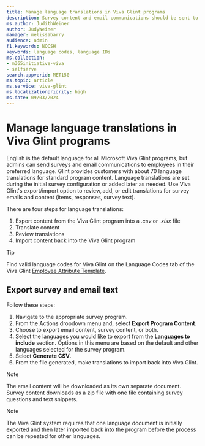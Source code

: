 ```yaml
---
title: Manage language translations in Viva Glint programs 
description: Survey content and email communications should be sent to employees in their preferred language. Managing language translations is easy within Viva Glint program.
ms.author: JudithWeiner
author: JudyWeiner
manager: melissabarry
audience: admin
f1.keywords: NOCSH
keywords: language codes, language IDs
ms.collection:  
- m365initiative-viva
- selfserve 
search.appverid: MET150 
ms.topic: article
ms.service: viva-glint
ms.localizationpriority: high
ms.date: 09/03/2024
---
```


# Manage language translations in Viva Glint programs 

English is the default language for all Microsoft Viva Glint programs, but admins can send surveys and email communications to employees in their preferred language. Glint provides customers with about 70 language translations for standard program content. Language translations are set during the initial survey configuration or added later as needed. Use Viva Glint's export/import option to review, add, or edit translations for survey emails and content (items, responses, survey text). 

There are four steps for language translations: 

1. Export content from the Viva Glint program into a *.csv* or *.xlsx* file 
2. Translate content 
3. Review translations 
4. Import content back into the Viva Glint program

> [!TIP]
> Find valid language codes for Viva Glint on the Language Codes tab of the Viva Glint [Employee Attribute Template](https://www.microsoft.com/en-us/download/details.aspx?id=105533).

## Export survey and email text 

Follow these steps: 

1. Navigate to the appropriate survey program. 
2. From the Actions dropdown menu and, select **Export Program Content**. 
3. Choose to export email content, survey content, or both.  
4. Select the languages you would like to export from the **Languages to include** section. Options in this menu are based on the default and other languages selected for the survey program.
5. Select **Generate CSV**. 
6. From the file generated, make translations to import back into Viva Glint. 

>[!NOTE]
> The email content will be downloaded as its own separate document. Survey content downloads as a zip file with one file containing survey questions and text snippets.

>[!NOTE]
> The Viva Glint system requires that one language document is initially exported and then later imported back into the program before the process can be repeated for other languages.

